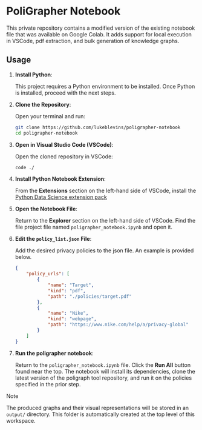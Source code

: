 # PoliGrapher Notebook

This private repository contains a modified version of the existing notebook file that was available on Google Colab. It adds support for local execution in VSCode, pdf extraction, and bulk generation of knowledge graphs.

## Usage

1. **Install Python**: 
    
    This project requires a Python environment to be installed. Once Python is installed, proceed with the next steps.

2. **Clone the Repository**:  
   
   Open your terminal and run:
   ```sh
   git clone https://github.com/lukeblevins/poligrapher-notebook
   cd poligrapher-notebook
   ```

3. **Open in Visual Studio Code (VSCode)**:

    Open the cloned repository in VSCode:
    ```sh
    code ./
    ```

4. **Install Python Notebook Extension**:

    From the **Extensions** section on the left-hand side of VSCode, install the [Python Data Science extension pack](https://marketplace.visualstudio.com/items?itemName=ms-toolsai.python-ds-extension-pack)

5. **Open the Notebook File**:

    Return to the **Explorer** section on the left-hand side of VSCode. Find the file project file named `poligrapher_notebook.ipynb` and open it.

6. **Edit the `policy_list.json` File**:

    Add the desired privacy policies to the json file. An example is provided below.

    ```json
    {
        "policy_urls": [
            {
                "name": "Target",
                "kind": "pdf",
                "path": "./policies/target.pdf"
            },
            {
                "name": "Nike",
                "kind": "webpage",
                "path": "https://www.nike.com/help/a/privacy-global"
            }
        ]
    }
    ```

7. **Run the poligrapher notebook**:

    Return to the `poligrapher_notebook.ipynb` file. Click the **Run All** button found near the top. The notebook will install its dependencies, clone the latest version of the poligraph tool repository, and run it on the policies specified in the prior step.

> [!NOTE]
> The produced graphs and their visual representations will be stored in an `output/` directory. This folder is automatically created at the top level of this workspace.